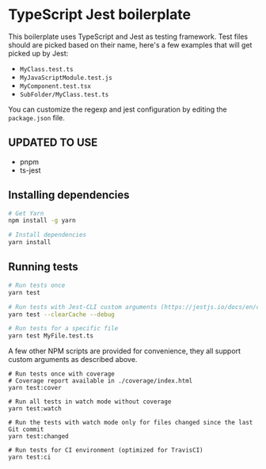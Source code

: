 # TypeScript Jest boilerplate

This boilerplate uses TypeScript and Jest as testing framework.
Test files should are picked based on their name, here's a few examples that will get picked up by Jest:

- `MyClass.test.ts`
- `MyJavaScriptModule.test.js`
- `MyComponent.test.tsx`
- `SubFolder/MyClass.test.ts`

You can customize the regexp and jest configuration by editing the `package.json` file.

## UPDATED TO USE

- pnpm
- ts-jest

## Installing dependencies

```bash
# Get Yarn
npm install -g yarn

# Install dependencies
yarn install
```

## Running tests

```bash
# Run tests once
yarn test

# Run tests with Jest-CLI custom arguments (https://jestjs.io/docs/en/cli.html)
yarn test --clearCache --debug

# Run tests for a specific file
yarn test MyFile.test.ts
```

A few other NPM scripts are provided for convenience, they all support custom arguments as described above.

```
# Run tests once with coverage
# Coverage report available in ./coverage/index.html
yarn test:cover

# Run all tests in watch mode without coverage
yarn test:watch

# Run the tests with watch mode only for files changed since the last Git commit
yarn test:changed

# Run tests for CI environment (optimized for TravisCI)
yarn test:ci
```